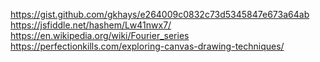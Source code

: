 https://gist.github.com/gkhays/e264009c0832c73d5345847e673a64ab
https://jsfiddle.net/hashem/Lw41nwx7/
https://en.wikipedia.org/wiki/Fourier_series
https://perfectionkills.com/exploring-canvas-drawing-techniques/
